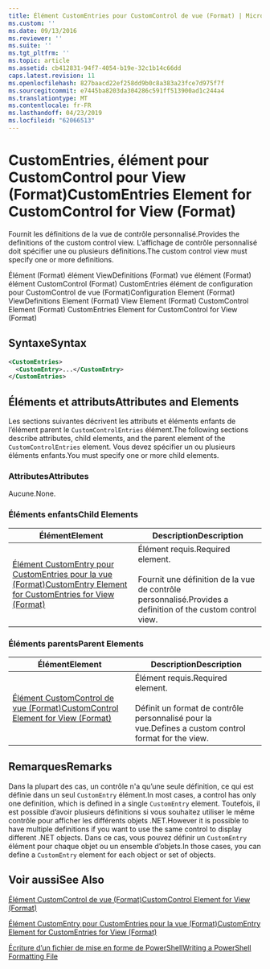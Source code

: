 ```yaml
---
title: Élément CustomEntries pour CustomControl de vue (Format) | Microsoft Docs
ms.custom: ''
ms.date: 09/13/2016
ms.reviewer: ''
ms.suite: ''
ms.tgt_pltfrm: ''
ms.topic: article
ms.assetid: cb412831-94f7-4054-b19e-32c1b14c66dd
caps.latest.revision: 11
ms.openlocfilehash: 827baacd22ef258dd9b0c8a383a23fce7d975f7f
ms.sourcegitcommit: e7445ba8203da304286c591ff513900ad1c244a4
ms.translationtype: MT
ms.contentlocale: fr-FR
ms.lasthandoff: 04/23/2019
ms.locfileid: "62066513"
---
```

# <a name="customentries-element-for-customcontrol-for-view-format"></a><span data-ttu-id="0506e-102">CustomEntries, élément pour CustomControl pour View (Format)</span><span class="sxs-lookup"><span data-stu-id="0506e-102">CustomEntries Element for CustomControl for View (Format)</span></span>

<span data-ttu-id="0506e-103">Fournit les définitions de la vue de contrôle personnalisé.</span><span class="sxs-lookup"><span data-stu-id="0506e-103">Provides the definitions of the custom control view.</span></span> <span data-ttu-id="0506e-104">L’affichage de contrôle personnalisé doit spécifier une ou plusieurs définitions.</span><span class="sxs-lookup"><span data-stu-id="0506e-104">The custom control view must specify one or more definitions.</span></span>

<span data-ttu-id="0506e-105">Élément (Format) élément ViewDefinitions (Format) vue élément (Format) élément CustomControl (Format) CustomEntries élément de configuration pour CustomControl de vue (Format)</span><span class="sxs-lookup"><span data-stu-id="0506e-105">Configuration Element (Format) ViewDefinitions Element (Format) View Element (Format) CustomControl Element (Format) CustomEntries Element for CustomControl for View (Format)</span></span>

## <a name="syntax"></a><span data-ttu-id="0506e-106">Syntaxe</span><span class="sxs-lookup"><span data-stu-id="0506e-106">Syntax</span></span>

```xml
<CustomEntries>
  <CustomEntry>...</CustomEntry>
</CustomEntries>
```

## <a name="attributes-and-elements"></a><span data-ttu-id="0506e-107">Éléments et attributs</span><span class="sxs-lookup"><span data-stu-id="0506e-107">Attributes and Elements</span></span>

<span data-ttu-id="0506e-108">Les sections suivantes décrivent les attributs et éléments enfants de l’élément parent le `CustomControlEntries` élément.</span><span class="sxs-lookup"><span data-stu-id="0506e-108">The following sections describe attributes, child elements, and the parent element of the `CustomControlEntries` element.</span></span> <span data-ttu-id="0506e-109">Vous devez spécifier un ou plusieurs éléments enfants.</span><span class="sxs-lookup"><span data-stu-id="0506e-109">You must specify one or more child elements.</span></span>

### <a name="attributes"></a><span data-ttu-id="0506e-110">Attributes</span><span class="sxs-lookup"><span data-stu-id="0506e-110">Attributes</span></span>

<span data-ttu-id="0506e-111">Aucune.</span><span class="sxs-lookup"><span data-stu-id="0506e-111">None.</span></span>

### <a name="child-elements"></a><span data-ttu-id="0506e-112">Éléments enfants</span><span class="sxs-lookup"><span data-stu-id="0506e-112">Child Elements</span></span>

|<span data-ttu-id="0506e-113">Élément</span><span class="sxs-lookup"><span data-stu-id="0506e-113">Element</span></span>|<span data-ttu-id="0506e-114">Description</span><span class="sxs-lookup"><span data-stu-id="0506e-114">Description</span></span>|
|-------------|-----------------|
|[<span data-ttu-id="0506e-115">Élément CustomEntry pour CustomEntries pour la vue (Format)</span><span class="sxs-lookup"><span data-stu-id="0506e-115">CustomEntry Element for CustomEntries for View (Format)</span></span>](./customentry-element-for-customentries-for-customcontrol-for-view-format.md)|<span data-ttu-id="0506e-116">Élément requis.</span><span class="sxs-lookup"><span data-stu-id="0506e-116">Required element.</span></span><br /><br /> <span data-ttu-id="0506e-117">Fournit une définition de la vue de contrôle personnalisé.</span><span class="sxs-lookup"><span data-stu-id="0506e-117">Provides a definition of the custom control view.</span></span>|

### <a name="parent-elements"></a><span data-ttu-id="0506e-118">Éléments parents</span><span class="sxs-lookup"><span data-stu-id="0506e-118">Parent Elements</span></span>

|<span data-ttu-id="0506e-119">Élément</span><span class="sxs-lookup"><span data-stu-id="0506e-119">Element</span></span>|<span data-ttu-id="0506e-120">Description</span><span class="sxs-lookup"><span data-stu-id="0506e-120">Description</span></span>|
|-------------|-----------------|
|[<span data-ttu-id="0506e-121">Élément CustomControl de vue (Format)</span><span class="sxs-lookup"><span data-stu-id="0506e-121">CustomControl Element for View (Format)</span></span>](./customcontrol-element-for-view-format.md)|<span data-ttu-id="0506e-122">Élément requis.</span><span class="sxs-lookup"><span data-stu-id="0506e-122">Required element.</span></span><br /><br /> <span data-ttu-id="0506e-123">Définit un format de contrôle personnalisé pour la vue.</span><span class="sxs-lookup"><span data-stu-id="0506e-123">Defines a custom control format for the view.</span></span>|

## <a name="remarks"></a><span data-ttu-id="0506e-124">Remarques</span><span class="sxs-lookup"><span data-stu-id="0506e-124">Remarks</span></span>

<span data-ttu-id="0506e-125">Dans la plupart des cas, un contrôle n'a qu’une seule définition, ce qui est définie dans un seul `CustomEntry` élément.</span><span class="sxs-lookup"><span data-stu-id="0506e-125">In most cases, a control has only one definition, which is defined in a single `CustomEntry` element.</span></span> <span data-ttu-id="0506e-126">Toutefois, il est possible d’avoir plusieurs définitions si vous souhaitez utiliser le même contrôle pour afficher les différents objets .NET.</span><span class="sxs-lookup"><span data-stu-id="0506e-126">However it is possible to have multiple definitions if you want to use the same control to display different .NET objects.</span></span> <span data-ttu-id="0506e-127">Dans ce cas, vous pouvez définir un `CustomEntry` élément pour chaque objet ou un ensemble d’objets.</span><span class="sxs-lookup"><span data-stu-id="0506e-127">In those cases, you can define a `CustomEntry` element for each object or set of objects.</span></span>

## <a name="see-also"></a><span data-ttu-id="0506e-128">Voir aussi</span><span class="sxs-lookup"><span data-stu-id="0506e-128">See Also</span></span>

[<span data-ttu-id="0506e-129">Élément CustomControl de vue (Format)</span><span class="sxs-lookup"><span data-stu-id="0506e-129">CustomControl Element for View (Format)</span></span>](./customcontrol-element-for-view-format.md)

[<span data-ttu-id="0506e-130">Élément CustomEntry pour CustomEntries pour la vue (Format)</span><span class="sxs-lookup"><span data-stu-id="0506e-130">CustomEntry Element for CustomEntries for View (Format)</span></span>](./customentry-element-for-customentries-for-customcontrol-for-view-format.md)

[<span data-ttu-id="0506e-131">Écriture d’un fichier de mise en forme de PowerShell</span><span class="sxs-lookup"><span data-stu-id="0506e-131">Writing a PowerShell Formatting File</span></span>](./writing-a-powershell-formatting-file.md)
